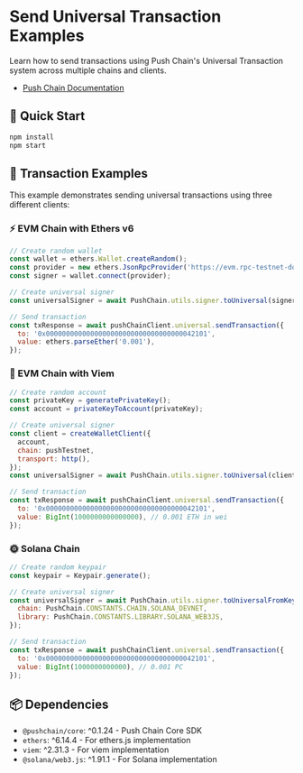 # Send Universal Transaction Examples

Learn how to send transactions using Push Chain's Universal Transaction system across multiple chains and clients.

- [Push Chain Documentation](https://push.org/docs/chain)

## 🚀 Quick Start

```bash
npm install
npm start
```

## 🔄 Transaction Examples

This example demonstrates sending universal transactions using three different clients:

### ⚡ EVM Chain with Ethers v6
```javascript
// Create random wallet
const wallet = ethers.Wallet.createRandom();
const provider = new ethers.JsonRpcProvider('https://evm.rpc-testnet-donut-node1.push.org/');
const signer = wallet.connect(provider);

// Create universal signer
const universalSigner = await PushChain.utils.signer.toUniversal(signer);

// Send transaction
const txResponse = await pushChainClient.universal.sendTransaction({
  to: '0x0000000000000000000000000000000000042101',
  value: ethers.parseEther('0.001'),
});
```

### 🌟 EVM Chain with Viem
```javascript
// Create random account
const privateKey = generatePrivateKey();
const account = privateKeyToAccount(privateKey);

// Create universal signer
const client = createWalletClient({
  account,
  chain: pushTestnet,
  transport: http(),
});
const universalSigner = await PushChain.utils.signer.toUniversal(client);

// Send transaction
const txResponse = await pushChainClient.universal.sendTransaction({
  to: '0x0000000000000000000000000000000000042101',
  value: BigInt(1000000000000000), // 0.001 ETH in wei
});
```

### 🌞 Solana Chain
```javascript
// Create random keypair
const keypair = Keypair.generate();

// Create universal signer
const universalSigner = await PushChain.utils.signer.toUniversalFromKeypair(keypair, {
  chain: PushChain.CONSTANTS.CHAIN.SOLANA_DEVNET,
  library: PushChain.CONSTANTS.LIBRARY.SOLANA_WEB3JS,
});

// Send transaction
const txResponse = await pushChainClient.universal.sendTransaction({
  to: '0x0000000000000000000000000000000000042101',
  value: BigInt(1000000000000), // 0.001 PC
});
```

## 📦 Dependencies

- `@pushchain/core`: ^0.1.24 - Push Chain Core SDK
- `ethers`: ^6.14.4 - For ethers.js implementation
- `viem`: ^2.31.3 - For viem implementation
- `@solana/web3.js`: ^1.91.1 - For Solana implementation
